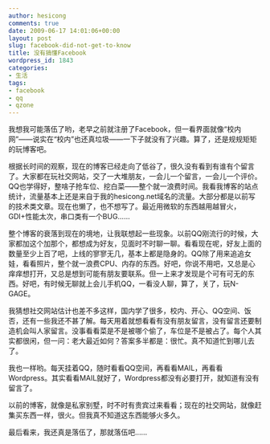 ```yaml
---
author: hesicong
comments: true
date: 2009-06-17 14:01:06+00:00
layout: post
slug: facebook-did-not-get-to-know
title: 没有搞懂Facebook
wordpress_id: 1843
categories:
- 生活
tags:
- facebook
- qq
- qzone
---
```


我想我可能落伍了哟，老早之前就注册了Facebook，但一看界面就像“校内网”——说实在“校内”也还真垃圾——一下子就没有了兴趣。算了，还是规规矩矩的玩博客吧。

根据长时间的观察，现在的博客已经走向了低谷了，很久没有看到有谁有个留言了。大家都在玩社交网站，交了一大堆朋友，一会儿一个留言，一会儿一个评价。QQ也学得好，整啥子抢车位、挖白菜——整个就一浪费时间。我看我博客的站点统计，流量基本上还是来自于我的hesicong.net域名的流量。大部分都是以前写的技术类文章。现在也懒了，也不想写了。最近用微软的东西越用越冒火，GDI+性能太次，串口类有一个BUG……

整个博客的衰落到现在的境地，让我联想起一些现象。以前QQ刚流行的时候，大家都加这个加那个，都想成为好友，见面时不时聊一聊。看看现在呢，好友上面的数量至少上百了吧，上线的寥寥无几，基本上都是隐身的。QQ除了用来追追女娃，看看照片，整个就一浪费CPU、内存的东西。好吧，你说不用吧，又总是心痒痒想打开，又总是想到可能有朋友要联系。但一上来才发现是个可有可无的东西。好吧，有时候无聊就上会儿手机QQ，一看没人聊，算了，关了，玩N-GAGE。

我猜想社交网站估计也差不多这样，国内学了很多，校内、开心、QQ空间、饭否，还有一些我还不甚了解。每天用着就想看看有没有朋友留言，没有留言还要制造机会叫人家留言。没事看看菜是不是被哪个偷了，车位是不是被占了。每个人其实都很闲，但一问：老大最近如何？答案多半都是：很忙。真不知道忙到哪儿去了。

我也一样哟。每天挂着QQ，随时看看QQ空间，再看看MAIL，再看看Wordpress。其实看看MAIL就好了，Wordpress都没有必要打开，就知道有没有留言了。

以前的博客，就像是私家别墅，时不时有贵宾过来看看；现在的社交网站，就像赶集买东西一样，很火。但我真不知道这东西能够火多久。

最后看来，我还真是落伍了，那就落伍吧……
